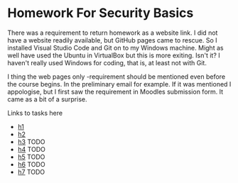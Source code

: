 # Homework For Security Basics

There was a requirement to return homework as a website link. I did not have a
website readily available, but GitHub pages came to rescue. So I installed
Visual Studio Code and Git on to my Windows machine. Might as well have used the
Ubuntu in VirtualBox but this is more exiting. Isn't it? I haven't really used
Windows for coding, that is, at least not with Git.

I thing the web pages only -requirement should be mentioned even before the
course begins. In the preliminary email for example. If it was mentioned I
appologise, but I first saw the requirement in Moodles submission form. It came
as a bit of a surprise.

Links to tasks here

* [h1](h1.md)
* [h2](h2.md)
* [h3](h3.md) TODO
* [h4](h4.md) TODO
* [h5](h5.md) TODO
* [h6](h6.md) TODO
* [h7](h7.md) TODO
